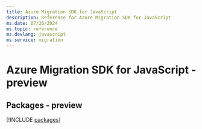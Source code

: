 ```yaml
---
title: Azure Migration SDK for JavaScript
description: Reference for Azure Migration SDK for JavaScript
ms.date: 07/26/2024
ms.topic: reference
ms.devlang: javascript
ms.service: migration
---
```

# Azure Migration SDK for JavaScript - preview
## Packages - preview
[!INCLUDE [packages](migration-index.md)]